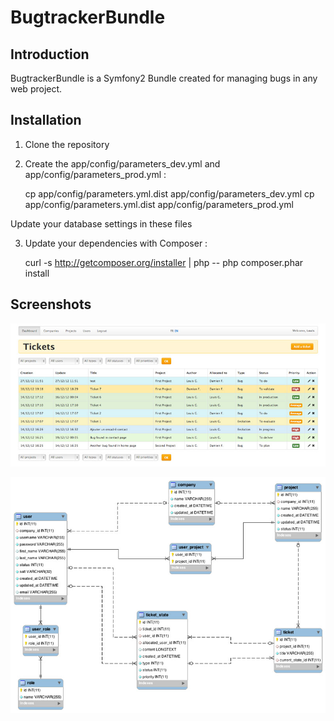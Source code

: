 BugtrackerBundle
================

Introduction
------------

BugtrackerBundle is a Symfony2 Bundle created for managing bugs in any web project.

Installation
------------

1. Clone the repository

2. Create the app/config/parameters_dev.yml and app/config/parameters_prod.yml :

	cp app/config/parameters.yml.dist app/config/parameters_dev.yml
	cp app/config/parameters.yml.dist app/config/parameters_prod.yml

Update your database settings in these files

3. Update your dependencies with Composer :

	curl -s http://getcomposer.org/installer | php --
	php composer.phar install

Screenshots
-----------

![Dashboard](/screens/dashboard.jpg "Dashboard")

![Database schema](/screens/database.jpg "Database schema")
